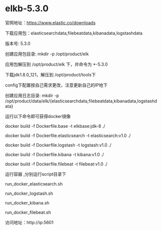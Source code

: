 # elkb-5.3.0

官网地址：https://www.elastic.co/downloads

下载应用包：elasticsearchdata,filebeatdata,kibanadata,logstashdata

版本号: 5.3.0

创建应用包目录: mkdir -p /opt/product/elk

应用包解压到 /opt/product/elk 下，并命令为 *-5.3.0

下载jdk1.8.0_121，解压到 /opt/product/tools下

config下配置按自己需求更改，注意更新自己的IP地下

创建应用日志目录: mkdir -p /opt/product/data/elk/{elasticsearchdata,filebeatdata,kibanadata,logstashdata}

运行以下命令即可获得docker镜像

docker build -f Dockerfile.base -t elkbase:jdk-8 ./

docker build -f Dockerfile.elasticsearch -t elasticsearch:v1.0 ./

docker build -f Dockerfile.logstash -t logstash:v1.0 ./

docker build -f Dockerfile.kibana -t kibana:v1.0 ./

docker build -f Dockerfile.filebeat -t filebeat:v1.0 ./

运行容器 ,分别运行script目录下

run_docker_elasticsearch.sh

run_docker_logstash.sh

run_docker_kibana.sh

run_docker_filebeat.sh

访问地址：http://ip:5601
